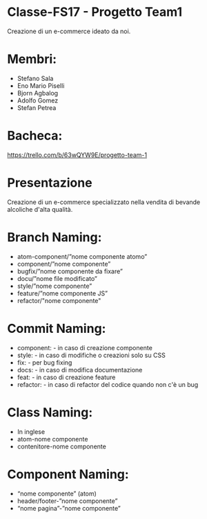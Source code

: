 # Classe-FS17 - Progetto Team1

Creazione di un e-commerce ideato da noi.

# Membri:

- Stefano Sala
- Eno Mario Piselli
- Bjorn Agbalog
- Adolfo Gomez
- Stefan Petrea

# Bacheca:

<https://trello.com/b/63wQYW9E/progetto-team-1>

# Presentazione

Creazione di un e-commerce specializzato nella vendita di bevande alcoliche d'alta qualità.

# Branch Naming:

- atom-component/”nome componente atomo”
- component/”nome componente”
- bugfix/”nome componente da fixare”
- docu/”nome file modificato”
- style/”nome componente”
- feature/”nome componente JS”
- refactor/"nome componente"

# Commit Naming:

- component: - in caso di creazione componente
- style: - in caso di modifiche o creazioni solo su CSS
- fix: - per bug fixing
- docs: - in caso di modifica documentazione
- feat: - in caso di creazione feature
- refactor: - in caso di refactor del codice quando non c'è un bug

# Class Naming:

- In inglese
- atom-nome componente
- contenitore-nome componente

# Component Naming:

- “nome componente” (atom)
- header/footer-”nome componente”
- “nome pagina”-”nome componente”
